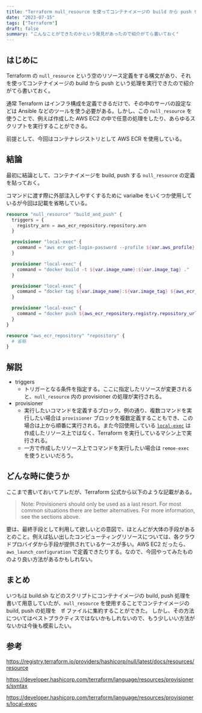 ```yaml
---
title: "Terraform null_resource を使ってコンテナイメージの build から push を行う"
date: "2023-07-15"
tags: ["Terraform"]
draft: false
summary: "こんなことができたのかという発見があったので紹介がてら書いておく"
---
```


## はじめに

Terraform の `null_resource` という空のリソース定義をする構文があり、それを使ってコンテナイメージの build から push という処理を実行できたので紹介がてら書いておく。

通常 Terraform はインフラ構成を定義できるだけで、その中のサーバの設定などは Ansible などのツールを使う必要がある。しかし、この `null_resource` を使うことで、例えば作成した AWS EC2 の中で任意の処理をしたり、あらゆるスクリプトを実行することができる。

前提として、今回はコンテナレジストリとして AWS ECR を使用している。

## 結論

最初に結論として、コンテナイメージを build, push する `null_resource` の定義を貼っておく。

コマンドに渡す際に外部注入しやすくするために varialbe をいくつか使用しているが今回は記載を省略している。

```tf
resource "null_resource" "build_and_push" {
  triggers = {
    registry_arn = aws_ecr_repository.repository.arn
  }

  provisioner "local-exec" {
    command = "aws ecr get-login-password --profile ${var.aws_profile} | docker login -u AWS --password-stdin ${aws_ecr_repository.repository.repository_url}"
  }

  provisioner "local-exec" {
    command = "docker build -t ${var.image_name}:${var.image_tag} ."
  }

  provisioner "local-exec" {
    command = "docker tag ${var.image_name}:${var.image_tag} ${aws_ecr_repository.repository.repository_url}"
  }

  provisioner "local-exec" {
    command = "docker push ${aws_ecr_repository.registry.repository_url}"
  }
}

resource "aws_ecr_repository" "repository" {
  # 省略
}
```

## 解説

- triggers
  - トリガーとなる条件を指定する。ここに指定したリソースが変更されると、`null_resource` 内の provisioner の処理が実行される。
- provisioner
  - 実行したいコマンドを定義するブロック。例の通り、複数コマンドを実行したい場合は `provisioner` ブロックを複数定義することもでき、この場合は上から順番に実行される。また今回使用している [`local-exec`](https://developer.hashicorp.com/terraform/language/resources/provisioners/local-exec) は作成したリソース上ではなく、Terraform を実行しているマシン上で実行される。
  - 一方で作成したリソース上でコマンドを実行したい場合は `remoe-exec` を使うといいだろう。

## どんな時に使うか

ここまで書いておいてアレだが、Terraform 公式から以下のような記載がある。

> Note: Provisioners should only be used as a last resort. For most common situations there are better alternatives. For more information, see the sections above.

要は、最終手段として利用して欲しいとの意図で、ほとんどが大体の手段があるとのこと。例えば払い出したコンピューティングリソースについては、各クラウドプロバイダから手段が提供されているケースが多い。AWS EC2 だったら、`aws_launch_configuration` で定義できたりする。なので、今回やってみたもののより良い方法があるかもしれない。

## まとめ

いつもは build.sh などのスクリプトにコンテナイメージの build, push 処理を書いて用意していたが、`null_resource` を使用することでコンテナイメージの build, push の処理を　tf ファイルに集約することができた。
しかし、その方法についてはベストプラクティスではないかもしれないので、もう少しいい方法がないかは今後も模索したい。

## 参考

https://registry.terraform.io/providers/hashicorp/null/latest/docs/resources/resource

https://developer.hashicorp.com/terraform/language/resources/provisioners/syntax

https://developer.hashicorp.com/terraform/language/resources/provisioners/local-exec

